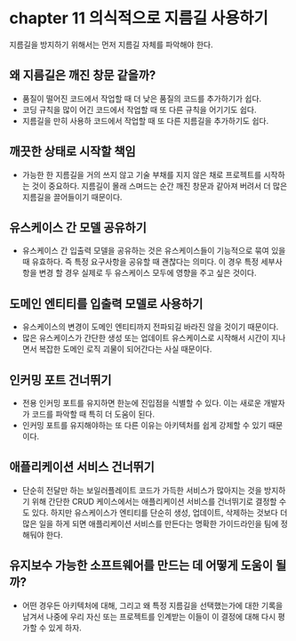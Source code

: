 # chapter 11 의식적으로 지름길 사용하기

지름길을 방지하기 위해서는 먼저 지름길 자체를 파악해야 한다.

## 왜 지름길은 깨진 창문 같을까?
- 품질이 떨어진 코드에서 작업할 때 더 낮은 품질의 코드를 추가하기가 쉽다.
- 코딩 규칙을 많이 어긴 코드에서 작업할 때 또 다른 규칙을 어기기도 쉽다.
- 지름길을 만히 사용하 코드에서 작업할 때 또 다른 지름길을 추가하기도 쉽다.

## 깨끗한 상태로 시작할 책임
- 가능한 한 지름길을 거의 쓰지 않고 기술 부채를 지지 않은 채로 프로젝트를 시작하는 것이 중요하다. 지름길이 몰래 스며드는 순간 깨진 창문과 같아져 버려서 더 많은 지름길을 끌어들이기 때문이다.

## 유스케이스 간 모델 공유하기
- 유스케이스 간 입출력 모델을 공유하는 것은 유스케이스들이 기능적으로 묶여 있을 때 유효하다. 즉 특정 요구사항을 공유할 때 괜찮다는 의미다. 이 경우 특정 세부사항을 변경 할 경우 실제로 두 유스케이스 모두에 영향을 주고 싶은 것이다.

## 도메인 엔티티를 입출력 모델로 사용하기
- 유스케이스의 변경이 도메인 엔티티까지 전파되길 바라진 않을 것이기 때문이다.
- 많은 유스케이스가 간단한 생성 또는 업데이트 유스케이스로 시작해서 시간이 지나면서 복잡한 도메인 로직 괴물이 되어간다는 사실 때문이다.

## 인커밍 포트 건너뛰기
- 전용 인커밍 포트를 유지하면 한눈에 진입점을 식별할 수 있다. 이는 새로운 개발자가 코드를 파악할 때 특히 더 도움이 된다.
- 인커밍 포트를 유지해야하는 또 다른 이유는 아키텍처를 쉽게 강제할 수 있기 때문이다.

## 애플리케이션 서비스 건너뛰기
- 단순히 전달만 하는 보일러플레이트 코드가 가득한 서비스가 많아지는 것을 방지하기 위해 간단한 CRUD 케이스에서는 애플리케이션 서비스를 건너뛰기로 결정할 수도 있다. 하지만 유스케이스가 엔티티를 단순히 생성, 업데이트, 삭제하는 것보다 더 많은 일을 하게 되면 애플리케이션 서비스를 만든다는 명확한 가이드라인을 팀에 정해둬야 한다.

## 유지보수 가능한 소프트웨어를 만드는 데 어떻게 도움이 될까?
- 어떤 경우든 아키텍처에 대해, 그리고 왜 특정 지름길을 선택했는가에 대한 기록을 남겨서 나중에 우리 자신 또는 프로젝트를 인계받는 이들이 이 결정에 대해 다시 평가할 수 있게 하자.
